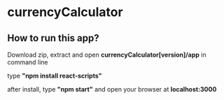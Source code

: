 # currencyCalculator
<h2>How to run this app?</h2>
<p>Download zip, extract and open <strong>currencyCalculator[version]/app</strong> in command line</p>
<p>type <strong>"npm install react-scripts"</strong></p>
<p>after install, type <strong>"npm start"</strong> and open your browser at <strong>localhost:3000</strong></p>
